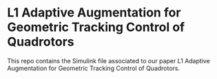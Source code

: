 # L1 Adaptive Augmentation for Geometric Tracking Control of Quadrotors

This repo contains the Simulink file associated to our paper L1 Adaptive Augmentation for Geometric Tracking Control of Quadrotors.
